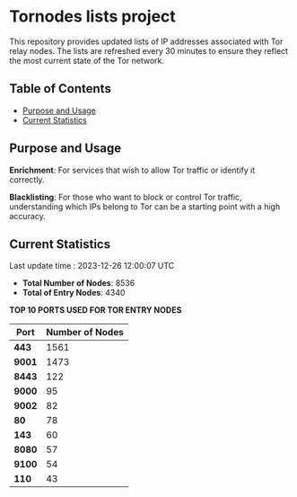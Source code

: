 # Tornodes lists project

This repository provides updated lists of IP addresses associated with Tor relay nodes. The lists are refreshed every 30 minutes to ensure they reflect the most current state of the Tor network.

## Table of Contents

- [Purpose and Usage](#purpose-and-usage)
- [Current Statistics](#current-statistics)


## Purpose and Usage

**Enrichment**: For services that wish to allow Tor traffic or identify it correctly.

**Blacklisting**: For those who want to block or control Tor traffic, understanding which IPs belong to Tor can be a starting point with a high accuracy.

## Current Statistics

Last update time : 2023-12-26 12:00:07 UTC

- **Total Number of Nodes**: 8536
- **Total of Entry Nodes**: 4340

**TOP 10 PORTS USED FOR TOR ENTRY NODES**

| **Port** | **Number of Nodes** |
|------|-----------------|
| **443**   | 1561  |
| **9001**   | 1473  |
| **8443**   | 122  |
| **9000**   | 95  |
| **9002**   | 82  |
| **80**   | 78  |
| **143**   | 60  |
| **8080**   | 57  |
| **9100**   | 54  |
| **110**   | 43  |

